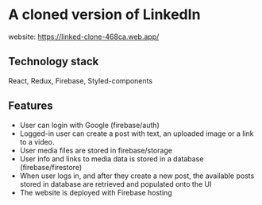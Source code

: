 # A cloned version of LinkedIn

website: https://linked-clone-468ca.web.app/

## Technology stack
React, Redux, Firebase, Styled-components

## Features
- User can login with Google (firebase/auth)
- Logged-in user can create a post with text, an uploaded image or a link to a video. 
- User media files are stored in firebase/storage
- User info and links to media data is stored in a database (firebase/firestore)
- When user logs in, and after they create a new post, the available posts stored in database are retrieved and populated onto the UI
- The website is deployed with Firebase hosting
